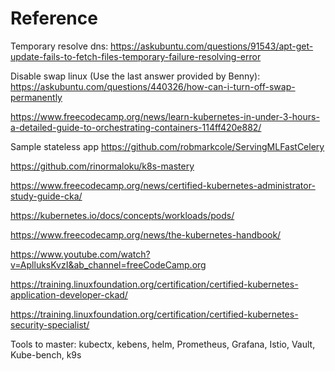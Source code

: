 # Reference
Temporary resolve  dns:
https://askubuntu.com/questions/91543/apt-get-update-fails-to-fetch-files-temporary-failure-resolving-error

Disable swap linux (Use the last answer provided by Benny): 
https://askubuntu.com/questions/440326/how-can-i-turn-off-swap-permanently

https://www.freecodecamp.org/news/learn-kubernetes-in-under-3-hours-a-detailed-guide-to-orchestrating-containers-114ff420e882/

Sample stateless app
https://github.com/robmarkcole/ServingMLFastCelery

https://github.com/rinormaloku/k8s-mastery

https://www.freecodecamp.org/news/certified-kubernetes-administrator-study-guide-cka/

https://kubernetes.io/docs/concepts/workloads/pods/

https://www.freecodecamp.org/news/the-kubernetes-handbook/

https://www.youtube.com/watch?v=AplluksKvzI&ab_channel=freeCodeCamp.org

https://training.linuxfoundation.org/certification/certified-kubernetes-application-developer-ckad/

https://training.linuxfoundation.org/certification/certified-kubernetes-security-specialist/


Tools to master:
kubectx, kebens, helm, Prometheus, Grafana, Istio, Vault, Kube-bench, k9s
